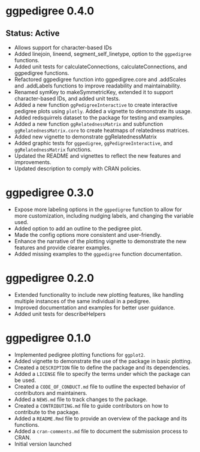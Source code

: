 # ggpedigree 0.4.0
## Status: Active
* Allows support for character-based IDs
* Added linejoin, lineend, segment_self_linetype, option to the `ggpedigree` functions.
* Added unit tests for calculateConnections, calculateConnections, and ggpedigree functions.
* Refactored ggpedigree function into ggpedigree.core and .addScales and .addLabels functions to improve readability and maintainability.
* Renamed symKey to makeSymmetricKey, extended it to support character-based IDs, and added unit tests.
* Added a new function `ggPedigreeInteractive` to create interactive pedigree plots using `plotly`. Added a vignette to demonstrate its usage.
* Added redsquirrels dataset to the package for testing and examples.
* Added a new function `ggRelatednessMatrix` and subfunction `ggRelatednessMatrix.core` to create heatmaps of relatedness matrices.
* Added new vignette to demonstrate ggRelatednessMatrix
* Added graphic tests for `ggpedigree`, `ggPedigreeInteractive`, and `ggRelatednessMatrix` functions.
* Updated the README and vignettes to reflect the new features and improvements.
* Updated description to comply with CRAN policies.

# ggpedigree 0.3.0
* Expose more labeling options in the `ggpedigree` function to allow for more customization, including nudging labels, and changing the variable used.
* Added option to add an outline to the pedigree plot.
* Made the config options more consistent and user-friendly.
* Enhance the narrative of the plotting vignette to demonstrate the new features and provide clearer examples.
* Added missing examples to the `ggpedigree` function documentation.

# ggpedigree 0.2.0
* Extended functionality to include new plotting features, like handling multiple instances of the same individual in a pedigree.
* Improved documentation and examples for better user guidance.
* Added unit tests for describeHelpers

# ggpedigree 0.1.0
* Implemented pedigree plotting functions for `ggplot2`.
* Added vignette to demonstrate the use of the package in basic plotting.
* Created a `DESCRIPTION` file to define the package and its dependencies.
* Added a `LICENSE` file to specify the terms under which the package can be used.
* Created a `CODE_OF_CONDUCT.md` file to outline the expected behavior of contributors and maintainers.
* Added a `NEWS.md` file to track changes to the package.
* Created a `CONTRIBUTING.md` file to guide contributors on how to contribute to the package.
* Added a `README.Rmd` file to provide an overview of the package and its functions.
* Added a `cran-comments.md` file to document the submission process to CRAN.
* Initial version launched
